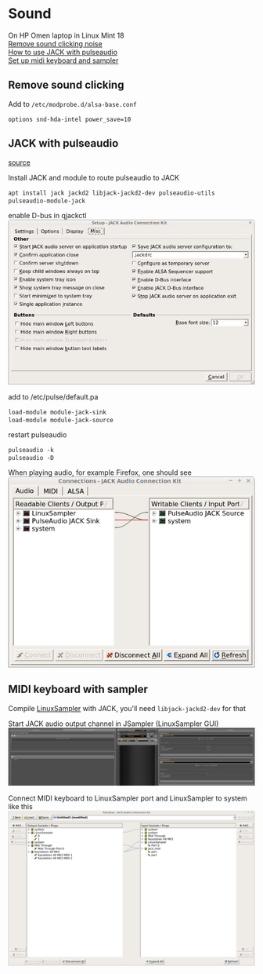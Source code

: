 # Sound
On HP Omen laptop in Linux Mint 18  
[Remove sound clicking noise](#remove_sound_clicking)  
[How to use JACK with pulseaudio](#jack_with_pulseaudio)  
[Set up midi keyboard and sampler](#midi_keyboard_with_sampler)  

## Remove sound clicking
Add to `/etc/modprobe.d/alsa-base.conf`
```
options snd-hda-intel power_save=10
```

## JACK with pulseaudio
[source](https://askubuntu.com/questions/572120/how-to-use-jack-and-pulseaudio-alsa-at-the-same-time-on-the-same-audio-device)  

Install JACK and module to route pulseaudio to JACK  
```
apt install jack jackd2 libjack-jackd2-dev pulseaudio-utils pulseaudio-module-jack
```

enable D-bus in qjackctl
![](./qjackctl-misc-settings.png)

add to /etc/pulse/default.pa  
```
load-module module-jack-sink
load-module module-jack-source
```

restart pulseaudio
```
pulseaudio -k
pulseaudio -D
```

When playing audio, for example Firefox, one should see
![](./qjackctl-audio-connections.png)

## MIDI keyboard with sampler
Compile [LinuxSampler](https://linuxsampler.org) with JACK, you'll need `libjack-jackd2-dev` for that  

Start JACK audio output channel in JSampler (LinuxSampler GUI)
![](./jsampler.png)  

Connect MIDI keyboard to LinuxSampler port and LinuxSampler to system like this
![](./qjackctl-midi-patchbay.png)
